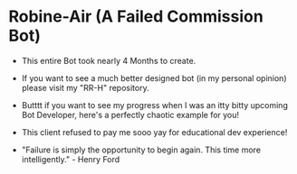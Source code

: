 # Robine-Air (A Failed Commission Bot)

- This entire Bot took nearly 4 Months to create.

- If you want to see a much better designed bot (in my personal opinion) please visit my "RR-H" repository.
- Butttt if you want to see my progress when I was an itty bitty upcoming Bot Developer, here's a perfectly chaotic example for you!

- This client refused to pay me sooo yay for educational dev experience!

- "Failure is simply the opportunity to begin again. This time more intelligently." - Henry Ford
